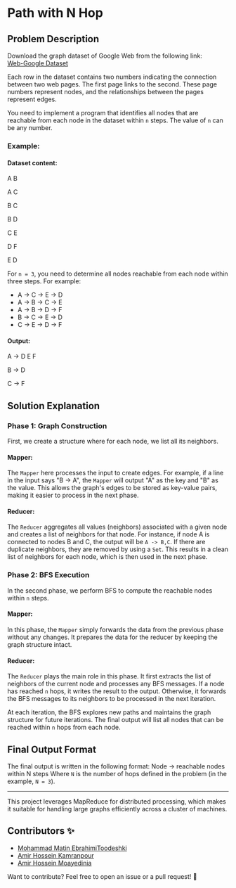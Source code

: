 # Path with N Hop

## Problem Description

Download the graph dataset of Google Web from the following link:  
[Web-Google Dataset](http://snap.stanford.edu/data/web-Google.html)

Each row in the dataset contains two numbers indicating the connection between two web pages. The first page links to the second. These page numbers represent nodes, and the relationships between the pages represent edges.

You need to implement a program that identifies all nodes that are reachable from each node in the dataset within `n` steps. The value of `n` can be any number.

### Example:  
#### Dataset content:
A B

A C

B C

B D

C E

D F

E D

For `n = 3`, you need to determine all nodes reachable from each node within three steps. For example:

- A -> C -> E -> D
- A -> B -> C -> E
- A -> B -> D -> F
- B -> C -> E -> D
- C -> E -> D -> F

#### Output:
A -> D E F

B -> D

C -> F



## Solution Explanation

### **Phase 1: Graph Construction**

First, we create a structure where for each node, we list all its neighbors.

#### Mapper:
The `Mapper` here processes the input to create edges. For example, if a line in the input says "B -> A", the `Mapper` will output "A" as the key and "B" as the value. This allows the graph's edges to be stored as key-value pairs, making it easier to process in the next phase.

#### Reducer:
The `Reducer` aggregates all values (neighbors) associated with a given node and creates a list of neighbors for that node. For instance, if node A is connected to nodes B and C, the output will be `A -> B,C`. If there are duplicate neighbors, they are removed by using a `Set`. This results in a clean list of neighbors for each node, which is then used in the next phase.

### **Phase 2: BFS Execution**

In the second phase, we perform BFS to compute the reachable nodes within `n` steps.

#### Mapper:
In this phase, the `Mapper` simply forwards the data from the previous phase without any changes. It prepares the data for the reducer by keeping the graph structure intact.

#### Reducer:
The `Reducer` plays the main role in this phase. It first extracts the list of neighbors of the current node and processes any BFS messages. If a node has reached `n` hops, it writes the result to the output. Otherwise, it forwards the BFS messages to its neighbors to be processed in the next iteration.

At each iteration, the BFS explores new paths and maintains the graph structure for future iterations. The final output will list all nodes that can be reached within `n` hops from each node.

## Final Output Format

The final output is written in the following format:
Node -> reachable nodes within N steps
Where `N` is the number of hops defined in the problem (in the example, `N = 3`).

---

This project leverages MapReduce for distributed processing, which makes it suitable for handling large graphs efficiently across a cluster of machines.


## Contributors ✨
- [Mohammad Matin EbrahimiToodeshki](https://github.com/MohammadMatin-EbrahimiToodeshki)
- [Amir Hossein Kamranpour](https://github.com/AmirKamy)
- [Amir Hossein Moayedinia](https://github.com/AmirHMN)

Want to contribute? Feel free to open an issue or a pull request! 🚀
